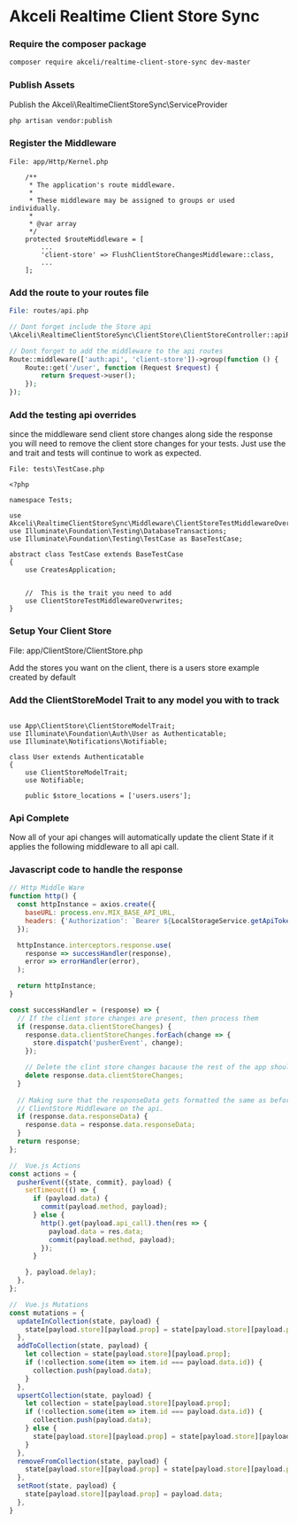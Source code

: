 # Akceli Realtime Client Store Sync

### Require the composer package
```bash
composer require akceli/realtime-client-store-sync dev-master

```

### Publish Assets
Publish the Akceli\RealtimeClientStoreSync\ServiceProvider
```bash
php artisan vendor:publish

```

### Register the Middleware
    
```
File: app/Http/Kernel.php

    /**
     * The application's route middleware.
     *
     * These middleware may be assigned to groups or used individually.
     *
     * @var array
     */
    protected $routeMiddleware = [
        ...
        'client-store' => FlushClientStoreChangesMiddleware::class,
        ...
    ];
```

### Add the route to your routes file
```php
File: routes/api.php

// Dont forget include the Store api
\Akceli\RealtimeClientStoreSync\ClientStore\ClientStoreController::apiRoutes();

// Dont forget to add the middleware to the api routes
Route::middleware(['auth:api', 'client-store'])->group(function () {
    Route::get('/user', function (Request $request) {
        return $request->user();
    });
});


```

### Add the testing api overrides
since the middleware send client store changes along side the response
you will need to remove the client store changes for your tests.  Just use the and trait
and tests will continue to work as expected.
```
File: tests\TestCase.php

<?php

namespace Tests;

use Akceli\RealtimeClientStoreSync\Middleware\ClientStoreTestMiddlewareOverwrites;
use Illuminate\Foundation\Testing\DatabaseTransactions;
use Illuminate\Foundation\Testing\TestCase as BaseTestCase;

abstract class TestCase extends BaseTestCase
{
    use CreatesApplication;


    //  This is the trait you need to add
    use ClientStoreTestMiddlewareOverwrites;
}

```

### Setup Your Client Store
File: app/ClientStore/ClientStore.php

Add the stores you want on the client, there is a users store example created by default

### Add the ClientStoreModel Trait to any model you with to track
```

use App\ClientStore\ClientStoreModelTrait;
use Illuminate\Foundation\Auth\User as Authenticatable;
use Illuminate\Notifications\Notifiable;

class User extends Authenticatable
{
    use ClientStoreModelTrait;
    use Notifiable;

    public $store_locations = ['users.users'];

```

### Api Complete
Now all of your api changes will automatically update the client State if it applies the following middleware to all api call.


### Javascript code to handle the response
```javascript
// Http Middle Ware
function http() {
  const httpInstance = axios.create({
    baseURL: process.env.MIX_BASE_API_URL,
    headers: {'Authorization': `Bearer ${LocalStorageService.getApiToken()}`}
  });

  httpInstance.interceptors.response.use(
    response => successHandler(response),
    error => errorHandler(error),
  );

  return httpInstance;
}

const successHandler = (response) => {
  // If the client store changes are present, then process them
  if (response.data.clientStoreChanges) {
    response.data.clientStoreChanges.forEach(change => {
      store.dispatch('pusherEvent', change);
    });

    // Delete the clint store changes bacause the rest of the app should not care about it.
    delete response.data.clientStoreChanges;
  }
  
  // Making sure that the responseData gets formatted the same as before we put the
  // ClientStore Middleware on the api.
  if (response.data.responseData) {
    response.data = response.data.responseData;
  }
  return response;
};

//  Vue.js Actions
const actions = {
  pusherEvent({state, commit}, payload) {
    setTimeout(() => {
      if (payload.data) {
        commit(payload.method, payload);
      } else {
        http().get(payload.api_call).then(res => {
          payload.data = res.data;
          commit(payload.method, payload);
        }); 
      }

    }, payload.delay);
  },
};

//  Vue.js Mutations
const mutations = {
  updateInCollection(state, payload) {
    state[payload.store][payload.prop] = state[payload.store][payload.prop].map(item => item.id === payload.data.id ? {...item, ...payload.data} : item);
  },
  addToCollection(state, payload) {
    let collection = state[payload.store][payload.prop];
    if (!collection.some(item => item.id === payload.data.id)) {
      collection.push(payload.data);
    }
  },
  upsertCollection(state, payload) {
    let collection = state[payload.store][payload.prop];
    if (!collection.some(item => item.id === payload.data.id)) {
      collection.push(payload.data);
    } else {
      state[payload.store][payload.prop] = state[payload.store][payload.prop].map(item => item.id === payload.data.id ? {...item, ...payload.data} : item);
    }
  },
  removeFromCollection(state, payload) {
    state[payload.store][payload.prop] = state[payload.store][payload.prop].filter(item => item.id !== payload.data.id);
  },
  setRoot(state, payload) {
    state[payload.store][payload.prop] = payload.data;
  },
}


```

